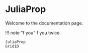 # JuliaProp

Welcome to the documentation page. 

!!! note "f you"
    f you twice.

```@docs
JuliaProp
Grid1D
```